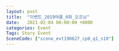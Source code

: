```yaml
---
layout: post
title:  "이벤트_2019여름_0화_오프닝"
date:   2021-02-04 08:00:00 +0000
categories: Event
Tags: Story Event
SceneCode: ["scene_evt190627_cp0_q1_s10"]
---
```

